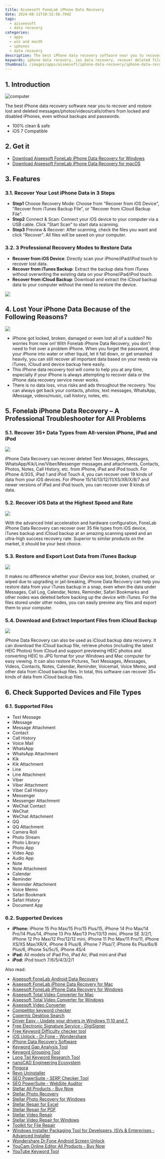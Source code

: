 ```yaml
---
title: Aiseesoft FoneLab iPhone Data Recovery
date: 2024-08-11T10:32:56.794Z
tags: 
  - aisseesoft
  - data recovery
categories: 
  - apps
  - win and macOS
  - iphones
  - data recovery
description: The best iPhone data recovery software near you to recover and restore lost and deleted messages/photos/videos/calls/others from locked and disabled iPhones, even without backups and passwords.
keywords: iphone data recovery, ios data recovery, recover deleted files, recover deleted text messages, recover deleted photos, recover deleted videos, recover deleted contacts, recover deleted call logs, recover deleted documents, recover deleted WhatsApp, recover deleted music, recover deleted audio, recover deleted files from iPhone, recover deleted files from iPad, recover deleted files from iPod, recover deleted files from iOS, recover deleted files from iOS device, recover deleted files from iOS OS, recover deleted files from iOS device stuck, recover deleted files from iOS device locked, recover deleted files from iOS forgotten password, recover deleted files from iOS ROM flashing, recover deleted files from iOS improper handling, recover deleted files from iOS accidental deletion, recover deleted files from iOS OS/Rooting Error, recover deleted files from iOS device failure/stuck, recover deleted files from iOS virus attack, recover deleted files from iOS system crash, recover deleted files from iOS forgotten password, recover deleted files from iOS SD card issue
thumbnail: /images/apps/aiseesoft/iphone-data-recovery/iphone-data-recovery-for-win.png
---
```


## 1. Introduction

![computer](/images/apps/aiseesoft/iphone-data-recovery/computer.png)

The best iPhone data recovery software near you to recover and restore lost and deleted messages/photos/videos/calls/others from locked and disabled iPhones, even without backups and passwords.

- 100% clean & safe
- iOS 7 Compatible

## 2. Get it

- [Download Aiseesoft FoneLab iPhone Data Recovery for Windows](/aiseesoft-iphone-data-recovery-for-win/)
- [Download Aiseesoft FoneLab iPhone Data Recovery for macOS](/aiseesoft-iphone-data-recovery-for-mac/)

## 3. Features

### 3.1. Recover Your Lost iPhone Data in 3 Steps

- **Step1** Choose Recovery Mode: Choose from "Recover from iOS Device", "Recover from iTunes Backup File", or "Recover from iCloud Backup File".
- **Step2** Connect & Scan: Connect your iOS device to your computer via a USB cable. Click "Start Scan" to start data scanning.
- **Step3** Preview & Recover: After scanning, check the files you want and click "Recover". All files will be saved on your computer.


### 3.2. 3 Professional Recovery Modes to Restore Data


- **Recover from iOS Device**: Directly scan your iPhone/iPad/iPod touch to recover lost data.
- **Recover from iTunes Backup**: Extract the backup data from iTunes without overwriting the existing data on your iPhone/iPad/iPod touch.
- **Recover from iCloud Backup**: Download and extract the iCloud backup data to your computer without the need to restore the device.

![](/images/apps/aiseesoft/iphone-data-recovery/professional-recovery-modes-to-restore-data.png)


## 4. Lost Your iPhone Data Because of the Following Reasons?

![](/images/apps/aiseesoft/iphone-data-recovery/recovery-cases.png)

- iPhone got locked, broken, damaged or even lost all of a sudden? No worries from now on!
With Fonelab iPhone Data Recovery, you don't need to fret over a problem iPhone. When you forget the password, drop your iPhone into water or other liquid, let it fall down, or get smashed heavily, you can still recover all important data based on your needs via iTunes, iCloud and device backup here easily.
- This iPhone data recovery tool will come to help you at any time, especially if your iPhone is always attempting to recover data or the iPhone data recovery service never works.
- There is no data loss, virus risks and ads throughout the recovery. You can always get back your contacts, photos, text messages, WhatsApp, iMessage, videos/music, call history, notes, etc.

## 5. Fonelab iPhone Data Recovery – A Professional Troubleshooter for All Problems


### 5.1. Recover 35+ Data Types from All-version iPhone, iPad and iPod

![](/images/apps/aiseesoft/iphone-data-recovery/equipment.png)

iPhone Data Recovery can recover deleted Text Messages, iMessages, WhatsApp/Kik/Line/Viber/Messenger messages and attachments, Contacts, Photos, Notes, Call History, etc. from iPhone, iPad and iPod touch. For iPhone 4/3GS, iPad 1 and iPod Touch 4, you can recover over 19 kinds of data from your iOS devices. For iPhone 15/14/13/12/11/XS/XR/X/8/7 and newer versions of iPad and iPod touch, you can recover over 8 kinds of data.

### 5.2. Recover iOS Data at the Highest Speed and Rate

![](/images/apps/aiseesoft/iphone-data-recovery/infomation.png)

With the advanced Intel acceleration and hardware configuration, FoneLab iPhone Data Recovery can recover over 35 file types from iOS device, iTunes backup and iCloud backup at an amazing scanning speed and an ultra-high success recovery rate. Superior to similar products on the market, it should be your best choice.

### 5.3. Restore and Export Lost Data from iTunes Backup

![](/images/apps/aiseesoft/iphone-data-recovery/itunes-icon.png)

It makes no difference whether your iDevice was lost, broken, crushed, or wiped due to upgrading or jail-breaking, iPhone Data Recovery can help you restore data from your iTunes backup in a snap, even when the data under Messages, Call Log, Calendar, Notes, Reminder, Safari Bookmarks and other nodes was deleted before backing up the device with iTunes. For the files stored under other nodes, you can easily preview any files and export them to your computer.

### 5.4. Download and Extract Important Files from iCloud Backup

![](/images/apps/aiseesoft/iphone-data-recovery/icloud-b.png)

iPhone Data Recovery can also be used as iCloud backup data recovery. It can download the iCloud backup file, retrieve photos (including the latest HEIC Photos) from iCloud and support previewing HEIC photos and converting HEIC to JPG format for your Windows and Mac computer for easy viewing. It can also restore Pictures, Text Messages, iMessages, Videos, Contacts, Notes, Calendar, Reminder, Voicemail, Voice Memo, and other data from iCloud backup files. In total, this software can recover 35+ kinds of data from iCloud backup files.

## 6. Check Supported Devices and File Types

### 6.1. Supported Files

* Text Message
* iMessage
* Message Attachment
* Contact
* Call History
* Voice Mail
* WhatsApp
* WhatsApp Attachment
* Kik
* Kik Attachment
* Line
* Line Attachment
* Viber
* Viber Attachment
* Viber Call History
* Messenger
* Messenger Attachment
* WeChat Contact
* WeChat
* WeChat Attachment
* QQ
* QQ Attachment
* Camera Roll
* Photo Stream
* Photo Library
* Photo App
* Video App
* Audio App
* Note
* Note Attachment
* Calendar
* Reminder
* Reminder Attachment
* Voice Memo
* Safari Bookmark
* Safari History
* Document App

### 6.2. Supported Devices

- **iPhone:** iPhone 15 Pro Max/15 Pro/15 Plus/15, iPhone 14 Pro Max/14 Pro/14 Plus/14, iPhone 13 Pro Max/13 Pro/13/13 mini, iPhone SE 3/2/1, iPhone 12 Pro Max/12 Pro/12/12 mini, iPhone 11 Pro Max/11 Pro/11, iPhone XS/XS Max/XR/X, iPhone 8 Plus/8, iPhone 7 Plus/7, iPhone 6s Plus/6s/6 Plus/6, iPhone 5s/5c/5, iPhone 4S/4
- **iPad:** All models of iPad Pro, iPad Air, iPad mini and iPad
- **iPod:** iPod touch 7/6/5/4/3/2/1


<ins class="adsbygoogle"
    style="display:block"
    data-ad-format="autorelaxed"
    data-ad-client="ca-pub-7571918770474297"
    data-ad-slot="1223367746"></ins>





<span class="atpl-alsoreadstyle">Also read:</span>
<div><ul>
<li><a href="https://tools.techidaily.com/aiseesoft-android-data-recovery/"><u>Aiseesoft FoneLab Android Data Recovery</u></a></li>
<li><a href="https://tools.techidaily.com/aiseesoft-iphone-data-recovery-for-mac/"><u>Aiseesoft FoneLab iPhone Data Recovery for Mac</u></a></li>
<li><a href="https://tools.techidaily.com/aiseesoft-iphone-data-recovery-for-win/"><u>Aiseesoft FoneLab iPhone Data Recovery for Windows</u></a></li>
<li><a href="https://tools.techidaily.com/aiseesoft-total-video-converter-for-mac/"><u>Aiseesoft Total Video Converter for Mac</u></a></li>
<li><a href="https://tools.techidaily.com/aiseesoft-total-video-converter-for-win/"><u>Aiseesoft Total Video Converter for Windows</u></a></li>
<li><a href="https://tools.techidaily.com/aiseesoft-total-video-converter/"><u>Aiseesoft Video Converter</u></a></li>
<li><a href="https://tools.techidaily.com/link-assistant/keyword-research/competitor-tool/"><u>Competitor keyword checker</u></a></li>
<li><a href="https://tools.techidaily.com/copernic-desktop-search/"><u>Copernic Desktop Search</u></a></li>
<li><a href="https://tools.techidaily.com/drivereasy/download/"><u>Driver Easy - Update your drivers in Windows 11,10 and 7.</u></a></li>
<li><a href="https://tools.techidaily.com/digisigner/"><u>Free Electronic Signature Service - DigiSigner</u></a></li>
<li><a href="https://tools.techidaily.com/link-assistant/keyword-research/keyword-difficulty-tool/"><u>Free Keyword Difficulty checker tool</u></a></li>
<li><a href="https://tools.techidaily.com/ios-unlock-dr-fone-wondershare/"><u>iOS Unlock - Dr.Fone - Wondershare</u></a></li>
<li><a href="https://tools.techidaily.com/stellardata-recovery/data-recovery-ios/"><u>iPhone Data Recovery Software</u></a></li>
<li><a href="https://tools.techidaily.com/link-assistant/keyword-research/keyword-gap/"><u>Keyword Gap Analysis Tool</u></a></li>
<li><a href="https://tools.techidaily.com/link-assistant/keyword-research/keyword-grouper/"><u>Keyword Grouping Tool</u></a></li>
<li><a href="https://tools.techidaily.com/link-assistant/keyword-research/long-tail-keyword-research-tool/"><u>Long Tail Keyword Research Tool</u></a></li>
<li><a href="https://tools.techidaily.com/nanocad/"><u>nanoCAD Engineering Ecosystem</u></a></li>
<li><a href="https://tools.techidaily.com/github/cloudflare-pingora/"><u>Pingora</u></a></li>
<li><a href="https://tools.techidaily.com/revouninstaller/"><u>Revo Uninstaller</u></a></li>
<li><a href="https://tools.techidaily.com/link-assistant-rank-tracker-serp-analysis/"><u>SEO PowerSuite - SERP Checker Tool</u></a></li>
<li><a href="https://tools.techidaily.com/link-assistant-website-auditor/"><u>SEO PowerSuite - WebSite Auditor</u></a></li>
<li><a href="https://tools.techidaily.com/stellardata-recovery/buy-now/"><u>Stellar All Products - Buy Now</u></a></li>
<li><a href="https://tools.techidaily.com/stellar-photo-recovery/"><u>Stellar Photo Recovery</u></a></li>
<li><a href="https://tools.techidaily.com/stellar-photo-recovery-for-win/"><u>Stellar Photo Recovery for Windows</u></a></li>
<li><a href="https://tools.techidaily.com/stellardata-recovery/repaire-for-excel/"><u>Stellar Repair for Excel</u></a></li>
<li><a href="https://tools.techidaily.com/stellardata-recovery/repair-for-pdf/"><u>Stellar Repair for PDF</u></a></li>
<li><a href="https://tools.techidaily.com/stellar-video-repair/"><u>Stellar Video Repair</u></a></li>
<li><a href="https://tools.techidaily.com/stellar-video-repair-for-win/"><u>Stellar Video Repair for Windows</u></a></li>
<li><a href="https://tools.techidaily.com/stellardata-recovery/file-repair-toolkit/"><u>Toolkit for File Repair</u></a></li>
<li><a href="https://tools.techidaily.com/advancedinstaller/"><u>Windows Installer Packaging Tool for Developers, ISVs & Enterprises - Advanced Installer</u></a></li>
<li><a href="https://tools.techidaily.com/wondershare-dr-fone-unlock-android-screen/"><u>Wondershare Dr.Fone Android Screen Unlock</u></a></li>
<li><a href="https://tools.techidaily.com/youcam-online-editor/buy-now/"><u>YouCam Online Editor All Products - Buy Now</u></a></li>
<li><a href="https://tools.techidaily.com/link-assistant/keyword-research/youtube-keyword-tool/"><u>YouTube Keyword Tool</u></a></li>
</ul></div>
